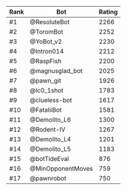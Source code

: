 Rank|Bot|Rating
---|---|---
#1|@ResoluteBot|2266
#2|@ToromBot|2252
#3|@YoBot_v2|2230
#4|@Intron014|2212
#5|@RaspFish|2200
#6|@magnusglad_bot|2025
#7|@pawn_git|1926
#8|@lc0_1shot|1783
#9|@clueless-bot|1617
#10|@FataliiBot|1581
#11|@Demolito_L6|1300
#12|@Rodent-IV|1267
#13|@Demolito_L4|1201
#14|@Demolito_L5|1183
#15|@botTideEval|876
#16|@MinOpponentMoves|759
#17|@pawnrobot|750
